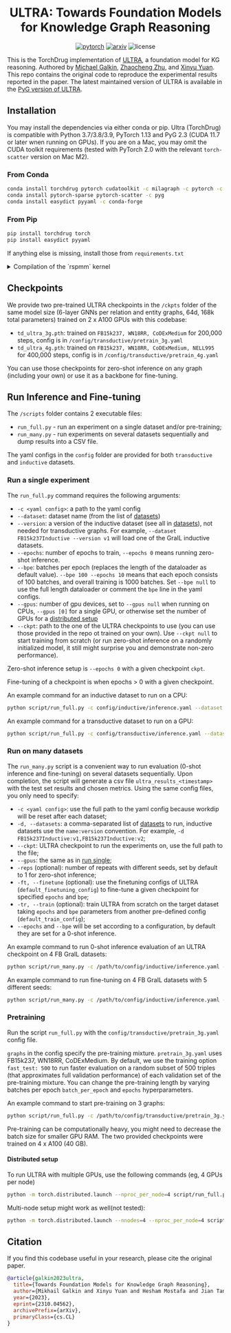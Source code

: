 <div align="center">

# ULTRA: Towards Foundation Models for Knowledge Graph Reasoning #

[![pytorch](https://img.shields.io/badge/PyTorch_1.13+-ee4c2c?logo=pytorch&logoColor=white)](https://pytorch.org/get-started/locally/)
[![arxiv](http://img.shields.io/badge/arxiv-2310.04562-yellow.svg)](https://arxiv.org/abs/2310.04562)
![license](https://img.shields.io/badge/License-MIT-green.svg?labelColor=gray)

</div>

This is the TorchDrug implementation of [ULTRA], a foundation model for KG reasoning. Authored by [Michael Galkin], [Zhaocheng Zhu], and [Xinyu Yuan]. This repo contains the original code to reproduce the experimental results reported in the paper. The latest maintained version of ULTRA is available in the [PyG version of ULTRA](https://github.com/DeepGraphLearning/ULTRA).

[Zhaocheng Zhu]: https://kiddozhu.github.io
[Michael Galkin]: https://migalkin.github.io/
[Xinyu Yuan]: https://github.com/KatarinaYuan
[Ultra]: https://deepgraphlearning.github.io/project/ultra

## Installation ##

You may install the dependencies via either conda or pip. 
Ultra (TorchDrug) is compatible with Python 3.7/3.8/3.9, PyTorch 1.13 and PyG 2.3 (CUDA 11.7 or later wnen running on GPUs). If you are on a Mac, you may omit the CUDA toolkit requirements (tested with PyTorch 2.0 with the relevant `torch-scatter` version on Mac M2).

### From Conda ###

```bash
conda install torchdrug pytorch cudatoolkit -c milagraph -c pytorch -c pyg
conda install pytorch-sparse pytorch-scatter -c pyg
conda install easydict pyyaml -c conda-forge
```

### From Pip ###

```bash
pip install torchdrug torch
pip install easydict pyyaml
```

If anything else is missing, install those from `requirements.txt`

<details>
<summary> Compilation of the `rspmm` kernel </summary>

To make relational message passing iteration `O(V)` instead of `O(E)` we ship a custom `rspmm` kernel that will be compiled automatically upon the first launch. The `rspmm` kernel supports `transe` and `distmult` message functions, others like `rotate` will resort to full edge materialization and `O(E)` complexity.

The kernel can be compiled on both CPUs (including M1/M2 on Macs) and GPUs (it is done only once and then cached). For GPUs, you need a CUDA 11.7+ toolkit with the `nvcc` compiler. If you are deploying this in a Docker container, make sure to start from the `devel` images that contain `nvcc` in addition to plain CUDA runtime.

Make sure your `CUDA_HOME` variable is set properly to avoid potential compilation errors, eg
```bash
export CUDA_HOME=/usr/local/cuda-11.7/
```

</details>


## Checkpoints ##

We provide two pre-trained ULTRA checkpoints in the `/ckpts` folder of the same model size (6-layer GNNs per relation and entity graphs, 64d, 168k total parameters) trained on 2 x A100 GPUs with this codebase:
* `td_ultra_3g.pth`: trained on `FB15k237, WN18RR, CoDExMedium` for 200,000 steps, config is in `/config/transductive/pretrain_3g.yaml`
* `td_ultra_4g.pth`: trained on `FB15k237, WN18RR, CoDExMedium, NELL995` for 400,000 steps, config is in `/config/transductive/pretrain_4g.yaml`

You can use those checkpoints for zero-shot inference on any graph (including your own) or use it as a backbone for fine-tuning.

## Run Inference and Fine-tuning

The `/scripts` folder contains 2 executable files:
* `run_full.py` - run an experiment on a single dataset and/or pre-training;
* `run_many.py` - run experiments on several datasets sequentially and dump results into a CSV file.

The yaml configs in the `config` folder are provided for both `transductive` and `inductive` datasets.

### Run a single experiment

The `run_full.py` command requires the following arguments:
* `-c <yaml config>`: a path to the yaml config
* `--dataset`: dataset name (from the list of [datasets](#datasets))
* `--version`: a version of the inductive dataset (see all in [datasets](#datasets)), not needed for transductive graphs. For example, `--dataset FB15k237Inductive --version v1` will load one of the GraIL inductive datasets.
* `--epochs`: number of epochs to train, `--epochs 0` means running zero-shot inference.
* `--bpe`: batches per epoch (replaces the length of the dataloader as default value). `--bpe 100 --epochs 10` means that each epoch consists of 100 batches, and overall training is 1000 batches. Set `--bpe null` to use the full length dataloader or comment the `bpe` line in the yaml configs.
* `--gpus`: number of gpu devices, set to `--gpus null` when running on CPUs, `--gpus [0]` for a single GPU, or otherwise set the number of GPUs for a [distributed setup](#distributed-setup)
* `--ckpt`: path to the one of the ULTRA checkpoints to use (you can use those provided in the repo ot trained on your own). Use `--ckpt null` to start training from scratch (or run zero-shot inference on a randomly initialized model, it still might surprise you and demonstrate non-zero performance).

Zero-shot inference setup is `--epochs 0` with a given checkpoint `ckpt`.

Fine-tuning of a checkpoint is when epochs > 0 with a given checkpoint.


An example command for an inductive dataset to run on a CPU: 

```bash
python script/run_full.py -c config/inductive/inference.yaml --dataset FB15k237Inductive --version v1 --epochs 0 --bpe null --gpus null --ckpt ckpts/ultra_4g.pth
```

An example command for a transductive dataset to run on a GPU:
```bash
python script/run_full.py -c config/transductive/inference.yaml --dataset CoDExSmall --epochs 0 --bpe null --gpus [0] --ckpt ckpts/ultra_4g.pth
```

### Run on many datasets

The `run_many.py` script is a convenient way to run evaluation (0-shot inference and fine-tuning) on several datasets sequentially. Upon completion, the script will generate a csv file `ultra_results_<timestamp>` with the test set results and chosen metrics. 
Using the same config files, you only need to specify:

* `-c <yaml config>`: use the full path to the yaml config because workdip will be reset after each dataset; 
* `-d, --datasets`: a comma-separated list of [datasets](#datasets) to run, inductive datasets use the `name:version` convention. For example, `-d FB15k237Inductive:v1,FB15k237Inductive:v2`;
* `--ckpt`: ULTRA checkpoint to run the experiments on, use the full path to the file;
* `--gpus`: the same as in [run single](#run-a-single-experiment);
* `-reps` (optional): number of repeats with different seeds, set by default to 1 for zero-shot inference;
* `-ft, --finetune` (optional): use the finetuning configs of ULTRA (`default_finetuning_config`) to fine-tune a given checkpoint for specified `epochs` and `bpe`;
* `-tr, --train` (optional): train ULTRA from scratch on the target dataset taking `epochs` and `bpe` parameters from another pre-defined config (`default_train_config`);
* `--epochs` and `--bpe` will be set according to a configuration, by default they are set for a 0-shot inference.

An example command to run 0-shot inference evaluation of an ULTRA checkpoint on 4 FB GraIL datasets:

```bash
python script/run_many.py -c /path/to/config/inductive/inference.yaml --gpus [0] --ckpt /path/to/ultra/ckpts/ultra_4g.pth -d FB15k237Inductive:v1,FB15k237Inductive:v2,FB15k237Inductive:v3,FB15k237Inductive:v4
```

An example command to run fine-tuning on 4 FB GraIL datasets with 5 different seeds:

```bash
python script/run_many.py -c /path/to/config/inductive/inference.yaml --gpus [0] --ckpt /path/to/ultra/ckpts/ultra_4g.pth --finetune --reps 5 -d FB15k237Inductive:v1,FB15k237Inductive:v2,FB15k237Inductive:v3,FB15k237Inductive:v4
```

### Pretraining

Run the script `run_full.py` with the `config/transductive/pretrain_3g.yaml` config file. 

`graphs` in the config specify the pre-training mixture. `pretrain_3g.yaml` uses FB15k237, WN18RR, CoDExMedium. By default, we use the training option `fast_test: 500` to run faster evaluation on a random subset of 500 triples (that approximates full validation performance) of each validation set of the pre-training mixture.
You can change the pre-training length by varying batches per epoch `batch_per_epoch` and `epochs` hyperparameters.

An example command to start pre-training on 3 graphs:

```bash
python script/run_full.py -c /path/to/config/transductive/pretrain_3g.yaml --gpus [0]
```

Pre-training can be computationally heavy, you might need to decrease the batch size for smaller GPU RAM. The two provided checkpoints were trained on 4 x A100 (40 GB).

#### Distributed setup
To run ULTRA with multiple GPUs, use the following commands (eg, 4 GPUs per node)

```bash
python -m torch.distributed.launch --nproc_per_node=4 script/run_full.py -c config/transductive/pretrain.yaml --gpus [0,1,2,3]
```

Multi-node setup might work as well(not tested):
```bash
python -m torch.distributed.launch --nnodes=4 --nproc_per_node=4 script/pretrain.py -c config/transductive/pretrain.yaml --gpus [0,1,2,3,0,1,2,3,0,1,2,3,0,1,2,3]
```


## Citation ##

If you find this codebase useful in your research, please cite the original paper.

```bibtex
@article{galkin2023ultra,
  title={Towards Foundation Models for Knowledge Graph Reasoning},
  author={Mikhail Galkin and Xinyu Yuan and Hesham Mostafa and Jian Tang and Zhaocheng Zhu},
  year={2023},
  eprint={2310.04562},
  archivePrefix={arXiv},
  primaryClass={cs.CL}
}
```
